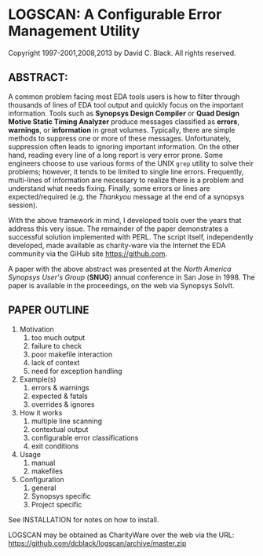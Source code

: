 # LOGSCAN: A Configurable Error Management Utility

Copyright 1997-2001,2008,2013 by David C. Black. All rights reserved.

## ABSTRACT:

A common problem facing most EDA tools users is how to filter through 
thousands of lines of EDA tool output and quickly focus on the important 
information. Tools such as __Synopsys Design Compiler__ or __Quad Design Motive
Static Timing Analyzer__ produce messages classified as **errors**, **warnings**, 
or **information** in great volumes. Typically, there are simple methods to 
suppress one or more of these messages. Unfortunately, suppression often 
leads to ignoring important information. On the other hand, reading every 
line of a long report is very error prone. Some engineers choose to use 
various forms of the UNIX `grep` utility to solve their problems; however, 
it tends to be limited to single line errors. Frequently, multi-lines of 
information are necessary to realize there is a problem and understand what 
needs fixing. Finally, some errors or lines are expected/required (e.g. 
the _Thankyou_ message at the end of a synopsys session).

With the above framework in mind, I developed tools over the years that 
address this very issue. The remainder of the paper demonstrates a 
successful solution implemented with PERL. The script itself, 
independently developed, made available as charity-ware via the Internet
the EDA community via the GiHub site <https://github.com>.

A paper with the above abstract was presented at the _North America Synopsys
User's Group_ (**SNUG**) annual conference in San Jose in 1998. The paper is
available in the proceedings, on the web via Synopsys SolvIt.

## PAPER OUTLINE

1. Motivation
   1. too much output
   2. failure to check
   3. poor makefile interaction
   4. lack of context
   5. need for exception handling
2. Example(s)
   1. errors & warnings
   2. expected & fatals
   3. overrides & ignores
3. How it works
   1. multiple line scanning
   2. contextual output
   3. configurable error classifications
   4. exit conditions
4. Usage
   1. manual
   2. makefiles
5. Configuration
   1. general
   2. Synopsys specific
   3. Project specific

See INSTALLATION for notes on how to install.

LOGSCAN may be obtained as CharityWare over the web via the URL:
<https://github.com/dcblack/logscan/archive/master.zip>
